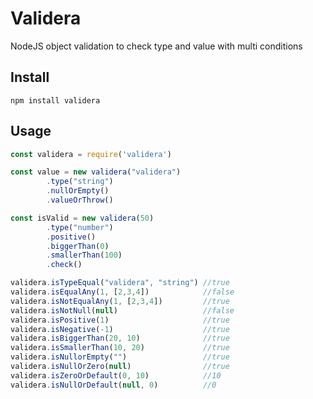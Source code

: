 # Validera

NodeJS object validation to check type and value with multi conditions

## Install

```
npm install validera
```

## Usage

```javascript
const validera = require('validera')
```

```javascript
const value = new validera("validera")
        .type("string")
        .nullOrEmpty()
        .valueOrThrow()
```

```javascript                    
const isValid = new validera(50)
        .type("number")
        .positive()
        .biggerThan(0)
        .smallerThan(100)
        .check()   
```            

```javascript
validera.isTypeEqual("validera", "string") //true
validera.isEqualAny(1, [2,3,4])            //false
validera.isNotEqualAny(1, [2,3,4])         //true
validera.isNotNull(null)                   //false
validera.isPositive(1)                     //true
validera.isNegative(-1)                    //true
validera.isBiggerThan(20, 10)              //true
validera.isSmallerThan(10, 20)             //true
validera.isNullorEmpty("")                 //true
validera.isNullOrZero(null)                //true 
validera.isZeroOrDefault(0, 10)            //10
validera.isNullOrDefault(null, 0)          //0
```
